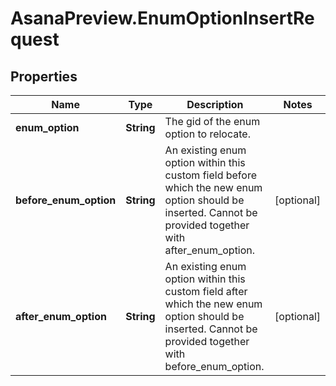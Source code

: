 # AsanaPreview.EnumOptionInsertRequest

## Properties
Name | Type | Description | Notes
------------ | ------------- | ------------- | -------------
**enum_option** | **String** | The gid of the enum option to relocate. | 
**before_enum_option** | **String** | An existing enum option within this custom field before which the new enum option should be inserted. Cannot be provided together with after_enum_option. | [optional] 
**after_enum_option** | **String** | An existing enum option within this custom field after which the new enum option should be inserted. Cannot be provided together with before_enum_option. | [optional] 
